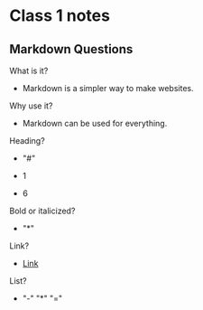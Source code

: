 
# Class 1 notes

## Markdown Questions

What is it?

- Markdown is a simpler way to make websites.

Why use it?

- Markdown can be used for everything.

Heading?

- "#"

- 1

- 6

Bold or italicized?

- "*"

Link?

- [Link](URL)

List?

- "-" "*" "="

